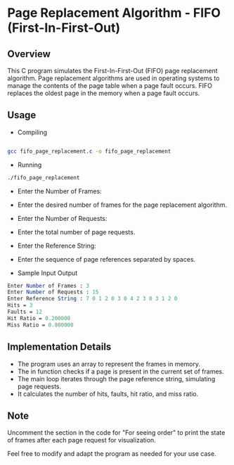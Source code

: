 # Page Replacement Algorithm - FIFO (First-In-First-Out)

## Overview

This C program simulates the First-In-First-Out (FIFO) page replacement algorithm. Page replacement algorithms are used in operating systems to manage the contents of the page table when a page fault occurs. FIFO replaces the oldest page in the memory when a page fault occurs.

## Usage

* Compiling
```bash

gcc fifo_page_replacement.c -o fifo_page_replacement

```
* Running

```bash
./fifo_page_replacement
```

* Enter the Number of Frames:
* Enter the desired number of frames for the page replacement algorithm.
* Enter the Number of Requests:
* Enter the total number of page requests.
* Enter the Reference String:
* Enter the sequence of page references separated by spaces.

* Sample Input Output

```mathematica
Enter Number of Frames : 3
Enter Number of Requests : 15
Enter Reference String : 7 0 1 2 0 3 0 4 2 3 0 3 1 2 0
Hits = 3
Faults = 12
Hit Ratio = 0.200000
Miss Ratio = 0.800000

```

## Implementation Details

* The program uses an array to represent the frames in memory.
* The in function checks if a page is present in the current set of frames.
* The main loop iterates through the page reference string, simulating page requests.
* It calculates the number of hits, faults, hit ratio, and miss ratio.

## Note

Uncomment the section in the code for "For seeing order" to print the state of frames after each page request for visualization.

Feel free to modify and adapt the program as needed for your use case.
